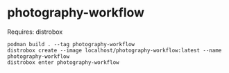 # photography-workflow

Requires: distrobox

```
podman build . --tag photography-workflow
distrobox create --image localhost/photography-workflow:latest --name photography-workflow
distrobox enter photography-workflow
```
